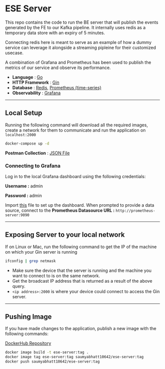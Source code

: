 # ESE Server

This repo contains the code to run the BE server that will publish the events generated by the FE to our Kafka pipeline. It internally uses redis as a temporary data store with an expiry of 5 minutes.

Connecting redis here is meant to serve as an example of how a dummy service can leverage it alongside a streaming pipleine for their customized usecase.

A combination of Grafana and Prometheus has been used to publish the metrics of our service and observe its performance.

- **Language** : [Go](https://go.dev/doc/)
- **HTTP Framework** : [Gin](https://gin-gonic.com/docs/)
- **Database** : [Redis](https://redis.io/docs/connect/clients/go/), [Prometheus (time-series)](https://prometheus.io/docs/prometheus/latest/getting_started/)
- **Observability** : [Grafana](https://grafana.com/docs/grafana/latest/)

---

## Local Setup

Running the following command will download all the required images, create a network for them to communicate and run the application on `localhost:2000`

```bash
docker-compose up -d
```

**Postman Collection** : [JSON File](./files/Postman%20Collection.json)

### Connecting to Grafana

Log in to the local Grafana dashboard using the following credentials:

**Username :** admin

**Password :** admin

Import [this](./files/ESE%20Server%20Grafana%20Dashboard.json) file to set up the dashboard. When prompted to provide a data source, connect to the
**Prometheus Datasource URL :** `http://prometheus-server:9090`

---

## Exposing Server to your local network

If on Linux or Mac, run the following command to get the IP of the machine on which your Gin server is running

```bash
ifconfig | grep netmask
```

- Make sure the device that the server is running and the machine you want to connect to is on the same network.
- Get the broadcast IP address that is returned as a result of the above query.
- `<ip address>:2000` is where your device could connect to access the Gin server.

---

## Pushing Image

If you have made changes to the application, publish a new image with the following commands:

[DockerHub Repository](https://hub.docker.com/repository/docker/saumyabhatt10642/ese-server/general)

```bash
docker image build -t ese-server:tag .
docker image tag ese-server:tag saumyabhatt10642/ese-server:tag
docker push saumyabhatt10642/ese-server:tag
```

